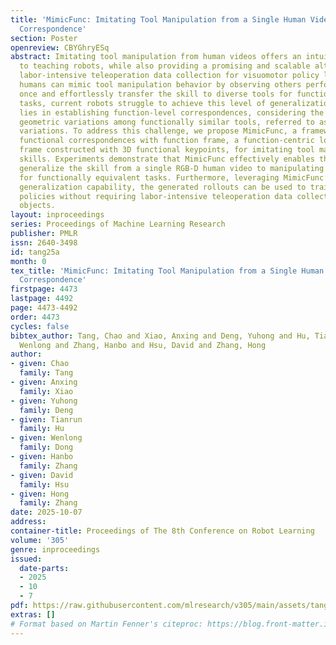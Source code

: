```yaml
---
title: 'MimicFunc: Imitating Tool Manipulation from a Single Human Video via Functional
  Correspondence'
section: Poster
openreview: CBYGhryESq
abstract: Imitating tool manipulation from human videos offers an intuitive approach
  to teaching robots, while also providing a promising and scalable alternative to
  labor-intensive teleoperation data collection for visuomotor policy learning. While
  humans can mimic tool manipulation behavior by observing others perform a task just
  once and effortlessly transfer the skill to diverse tools for functionally equivalent
  tasks, current robots struggle to achieve this level of generalization. A key challenge
  lies in establishing function-level correspondences, considering the significant
  geometric variations among functionally similar tools, referred to as intra-function
  variations. To address this challenge, we propose MimicFunc, a framework that establishes
  functional correspondences with function frame, a function-centric local coordinate
  frame constructed with 3D functional keypoints, for imitating tool manipulation
  skills. Experiments demonstrate that MimicFunc effectively enables the robot to
  generalize the skill from a single RGB-D human video to manipulating novel tools
  for functionally equivalent tasks. Furthermore, leveraging MimicFunc’s one-shot
  generalization capability, the generated rollouts can be used to train visuomotor
  policies without requiring labor-intensive teleoperation data collection for novel
  objects.
layout: inproceedings
series: Proceedings of Machine Learning Research
publisher: PMLR
issn: 2640-3498
id: tang25a
month: 0
tex_title: 'MimicFunc: Imitating Tool Manipulation from a Single Human Video via Functional
  Correspondence'
firstpage: 4473
lastpage: 4492
page: 4473-4492
order: 4473
cycles: false
bibtex_author: Tang, Chao and Xiao, Anxing and Deng, Yuhong and Hu, Tianrun and Dong,
  Wenlong and Zhang, Hanbo and Hsu, David and Zhang, Hong
author:
- given: Chao
  family: Tang
- given: Anxing
  family: Xiao
- given: Yuhong
  family: Deng
- given: Tianrun
  family: Hu
- given: Wenlong
  family: Dong
- given: Hanbo
  family: Zhang
- given: David
  family: Hsu
- given: Hong
  family: Zhang
date: 2025-10-07
address:
container-title: Proceedings of The 8th Conference on Robot Learning
volume: '305'
genre: inproceedings
issued:
  date-parts:
  - 2025
  - 10
  - 7
pdf: https://raw.githubusercontent.com/mlresearch/v305/main/assets/tang25a/tang25a.pdf
extras: []
# Format based on Martin Fenner's citeproc: https://blog.front-matter.io/posts/citeproc-yaml-for-bibliographies/
---
```

